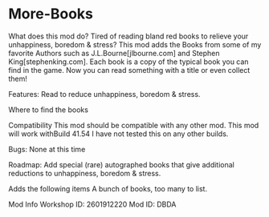 # More-Books

What does this mod do?
Tired of reading bland red books to relieve your unhappiness, boredom & stress?
This mod adds the Books from some of my favorite Authors such as J.L.Bourne[jlbourne.com] and Stephen King[stephenking.com]. Each book is a copy of the typical book you can find in the game. Now you can read something with a title or even collect them!


Features:
Read to reduce unhappiness, boredom & stress.

Where to find the books

Compatibility
This mod should be compatible with any other mod.
This mod will work withBuild 41.54 I have not tested this on any other builds.

Bugs:
None at this time

Roadmap:
Add special (rare) autographed books that give additional reductions to unhappiness, boredom & stress.

Adds the following items
A bunch of books, too many to list.


Mod Info
Workshop ID: 2601912220
Mod ID: DBDA
